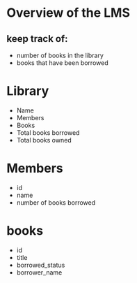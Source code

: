 # Overview of the LMS 

## keep track of:
* number of books in the library
* books that have been borrowed

# Library 
* Name
* Members
* Books
* Total books borrowed
* Total books owned

# Members
* id
* name
* number of books borrowed

# books
* id
* title
* borrowed_status
* borrower_name